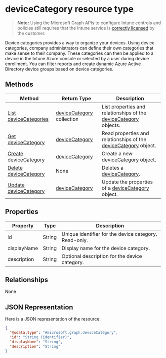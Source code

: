 ﻿# deviceCategory resource type

> **Note:** Using the Microsoft Graph APIs to configure Intune controls and policies still requires that the Intune service is [correctly licensed](https://go.microsoft.com/fwlink/?linkid=839381) by the customer.

Device categories provides a way to organize your devices. Using device categories, company administrators can define their own categories that make sense to their company. These categories can then be applied to a device in the Intune Azure console or selected by a user during device enrollment. You can filter reports and create dynamic Azure Active Directory device groups based on device categories.
## Methods
|Method|Return Type|Description|
|---|---|---|
|[List deviceCategories](../api/intune_onboarding_devicecategory_list.md)|[deviceCategory](../resources/intune_onboarding_devicecategory.md) collection|List properties and relationships of the [deviceCategory](../resources/intune_onboarding_devicecategory.md) objects.|
|[Get deviceCategory](../api/intune_onboarding_devicecategory_get.md)|[deviceCategory](../resources/intune_onboarding_devicecategory.md)|Read properties and relationships of the [deviceCategory](../resources/intune_onboarding_devicecategory.md) object.|
|[Create deviceCategory](../api/intune_onboarding_devicecategory_create.md)|[deviceCategory](../resources/intune_onboarding_devicecategory.md)|Create a new [deviceCategory](../resources/intune_onboarding_devicecategory.md) object.|
|[Delete deviceCategory](../api/intune_onboarding_devicecategory_delete.md)|None|Deletes a [deviceCategory](../resources/intune_onboarding_devicecategory.md).|
|[Update deviceCategory](../api/intune_onboarding_devicecategory_update.md)|[deviceCategory](../resources/intune_onboarding_devicecategory.md)|Update the properties of a [deviceCategory](../resources/intune_onboarding_devicecategory.md) object.|

## Properties
|Property|Type|Description|
|---|---|---|
|id|String|Unique identifier for the device category. Read-only.|
|displayName|String|Display name for the device category.|
|description|String|Optional description for the device category.|

## Relationships
None
## JSON Representation
Here is a JSON representation of the resource.
<!-- {
  "blockType": "resource",
  "keyProperty": "id",
  "@odata.type": "microsoft.graph.deviceCategory"
}
-->
```json
{
  "@odata.type": "#microsoft.graph.deviceCategory",
  "id": "String (identifier)",
  "displayName": "String",
  "description": "String"
}
```



